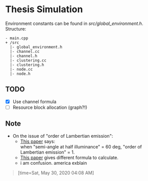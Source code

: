# Thesis Simulation
Environment constants can be found in *src/global\_environment.h*.  
Structure:  
```
- main.cpp
+ /src
  |- global_environment.h  
  |- channel.cc  
  |- channel.h  
  |- clustering.cc  
  |- clustering.h  
  |- node.cc  
  |- node.h  
```

## TODO
- [x] Use channel formula
- [ ] Resource block allocation (graph?!)

## Note
- On the issue of "order of Lambertian emission":  
   - [This paper](https://ieeexplore.ieee.org/abstract/document/1277847) says:  
when "semi-angle at half illuminance" = 60 deg, "order of Lambertian emission" = 1.
   - [This paper](https://www.researchgate.net/publication/337551362) gives different formula to calculate.
   - i am confusion. america exblain

> [time=Sat, May 30, 2020 04:08 AM]
